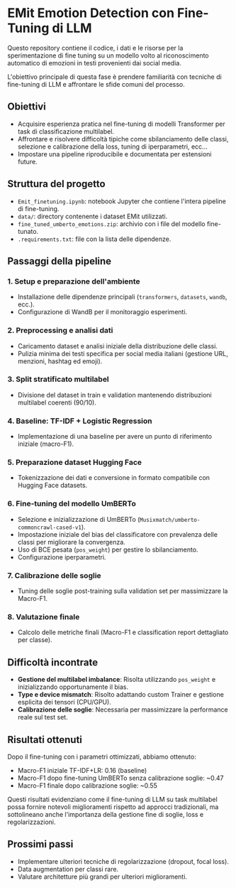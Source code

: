 # EMit Emotion Detection con Fine-Tuning di LLM

Questo repository contiene il codice, i dati e le risorse per la sperimentazione di fine tuning su un modello volto al riconoscimento automatico di emozioni in testi provenienti dai social media.

L'obiettivo principale di questa fase è prendere familiarità con tecniche di fine-tuning di LLM e affrontare le sfide comuni del processo.

## Obiettivi

* Acquisire esperienza pratica nel fine-tuning di modelli Transformer per task di classificazione multilabel.
* Affrontare e risolvere difficoltà tipiche come sbilanciamento delle classi, selezione e calibrazione della loss, tuning di iperparametri, ecc...
* Impostare una pipeline riproducibile e documentata per estensioni future.

## Struttura del progetto

* `Emit_finetuning.ipynb`: notebook Jupyter che contiene l'intera pipeline di fine-tuning.
* `data/`: directory contenente i dataset EMit utilizzati.
* `fine_tuned_umberto_emotions.zip`: archivio con i file del modello fine-tunato.
* `.requirements.txt`: file con la lista delle dipendenze.

## Passaggi della pipeline

### 1. Setup e preparazione dell'ambiente

* Installazione delle dipendenze principali (`transformers`, `datasets`, `wandb`, ecc.).
* Configurazione di WandB per il monitoraggio esperimenti.

### 2. Preprocessing e analisi dati

* Caricamento dataset e analisi iniziale della distribuzione delle classi.
* Pulizia minima dei testi specifica per social media italiani (gestione URL, menzioni, hashtag ed emoji).

### 3. Split stratificato multilabel

* Divisione del dataset in train e validation mantenendo distribuzioni multilabel coerenti (90/10).

### 4. Baseline: TF-IDF + Logistic Regression

* Implementazione di una baseline per avere un punto di riferimento iniziale (macro-F1).

### 5. Preparazione dataset Hugging Face

* Tokenizzazione dei dati e conversione in formato compatibile con Hugging Face datasets.

### 6. Fine-tuning del modello UmBERTo

* Selezione e inizializzazione di UmBERTo (`Musixmatch/umberto-commoncrawl-cased-v1`).
* Impostazione iniziale del bias del classificatore con prevalenza delle classi per migliorare la convergenza.
* Uso di BCE pesata (`pos_weight`) per gestire lo sbilanciamento.
* Configurazione iperparametri.

### 7. Calibrazione delle soglie

* Tuning delle soglie post-training sulla validation set per massimizzare la Macro-F1.

### 8. Valutazione finale

* Calcolo delle metriche finali (Macro-F1 e classification report dettagliato per classe).

## Difficoltà incontrate

* **Gestione del multilabel imbalance**: Risolta utilizzando `pos_weight` e inizializzando opportunamente il bias.
* **Type e device mismatch**: Risolto adattando custom Trainer e gestione esplicita dei tensori (CPU/GPU).
* **Calibrazione delle soglie**: Necessaria per massimizzare la performance reale sul test set.

## Risultati ottenuti

Dopo il fine-tuning con i parametri ottimizzati, abbiamo ottenuto:

* Macro-F1 iniziale TF-IDF+LR: 0.16 (baseline)
* Macro-F1 dopo fine-tuning UmBERTo senza calibrazione soglie: \~0.47
* Macro-F1 finale dopo calibrazione soglie: \~0.55

Questi risultati evidenziano come il fine-tuning di LLM su task multilabel possa fornire notevoli miglioramenti rispetto ad approcci tradizionali, ma sottolineano anche l'importanza della gestione fine di soglie, loss e regolarizzazioni.

## Prossimi passi

* Implementare ulteriori tecniche di regolarizzazione (dropout, focal loss).
* Data augmentation per classi rare.
* Valutare architetture più grandi per ulteriori miglioramenti.
